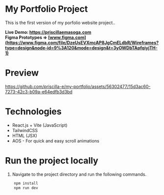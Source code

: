 # My Portfolio Project

This is the first version of my porfolio website project..

**Live Demo: https://priscillaemasoga.com**  
**Figma Prototypes => [www.figma.com](https://www.figma.com/file/DzeUsEVXmcAP8JgCmELdbR/Wireframes?type=design&node-id=9%3A120&mode=design&t=3yOWDbTApfqiyjTH-1)**

# Preview

https://github.com/priscilla-e/my-portfolio/assets/56302477/15d3ac60-7273-42c3-b09a-e64edfb3d3bd

# Technologies
* React.js + Vite (JavaScript)
* TailwindCSS
* HTML (JSX)
* AOS - For quick and easy scroll animations

# Run the project locally
1. Navigate to the project directory and run the following commands.

```bash
    npm install
    npm run dev
```
